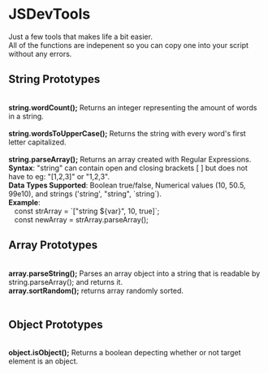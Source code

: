 # JSDevTools

Just a few tools that makes life a bit easier.<br>
All of the functions are indepenent so you can copy one into your script without any errors.

<h2>String Prototypes</h2>
<br>
    <strong>string.wordCount();</strong> Returns an integer representing the amount of words in a string.<br>
    <br>
    <strong>string.wordsToUpperCase();</strong> Returns the string with every word's first letter capitalized.<br>
    <br>
    <strong>string.parseArray();</strong> Returns an array created with Regular Expressions.<br>
    <strong>Syntax</strong>: "string" can contain open and closing brackets [ ] but does not have to eg: "[1,2,3]" or "1,2,3".<br>
    <strong>Data Types Supported</strong>: Boolean true/false, Numerical values (10, 50.5, 99e10), and strings ('string', "string", `string`).<br>
    <strong>Example</strong>: <br>
            &nbsp;&nbsp; const strArray = `["string ${var}", 10, true]`;<br>
          &nbsp;&nbsp;  const newArray = strArray.parseArray();<br>
            
<h2>Array Prototypes</h2>
            <br>
            <strong>array.parseString();</strong> Parses an array object into a string that is readable by string.parseArray(); and returns it.
            <br>
            <strong>array.sortRandom();</strong> returns array randomly sorted.<br><br>
            
<h2>Object Prototypes</h2><br>
            <strong>object.isObject();</strong> Returns a boolean depecting whether or not target element is an object.

